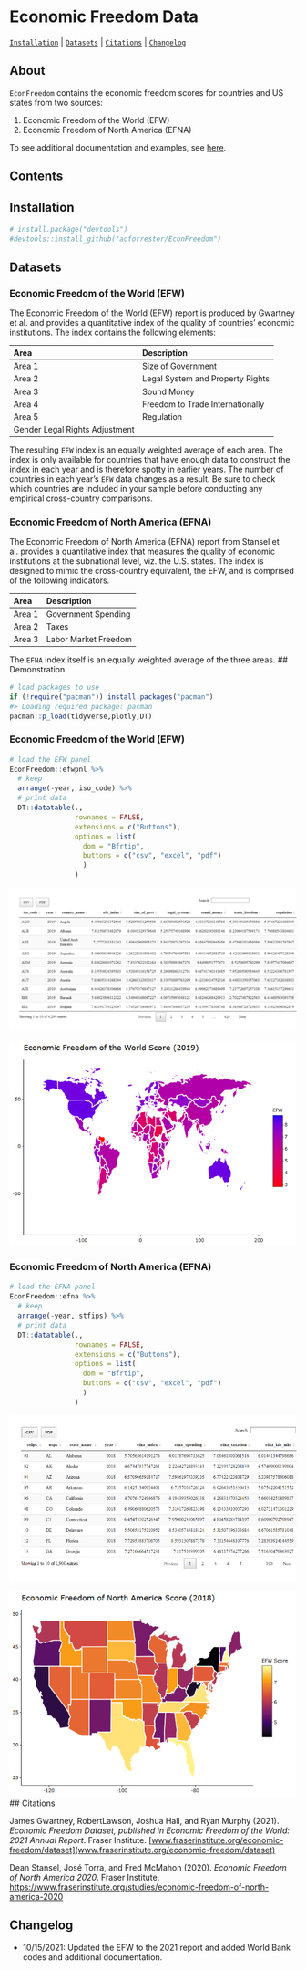 
# Economic Freedom Data

[`Installation`](#installation) \| [`Datasets`](#datasets) \|
[`Citations`](#citations) \| [`Changelog`](#changelog)

## About

`EconFreedom` contains the economic freedom scores for countries and US
states from two sources:

1.  Economic Freedom of the World (EFW)
2.  Economic Freedom of North America (EFNA)

To see additional documentation and examples, see
[here](docs/index.html).

## Contents

## Installation

``` r
# install.package("devtools")
#devtools::install_github("acforrester/EconFreedom")
```

## Datasets

### Economic Freedom of the World (EFW)

The Economic Freedom of the World (EFW) report is produced by Gwartney
et al. and provides a quantitative index of the quality of countries’
economic institutions. The index contains the following elements:

| Area                           | Description                      |
|:-------------------------------|:---------------------------------|
| Area 1                         | Size of Government               |
| Area 2                         | Legal System and Property Rights |
| Area 3                         | Sound Money                      |
| Area 4                         | Freedom to Trade Internationally |
| Area 5                         | Regulation                       |
| Gender Legal Rights Adjustment |                                  |

The resulting `EFW` index is an equally weighted average of each area.
The index is only available for countries that have enough data to
construct the index in each year and is therefore spotty in earlier
years. The number of countries in each year’s `EFW` data changes as a
result. Be sure to check which countries are included in your sample
before conducting any empirical cross-country comparisons.

### Economic Freedom of North America (EFNA)

The Economic Freedom of North America (EFNA) report from Stansel et
al. provides a quantitative index that measures the quality of economic
institutions at the subnational level, viz. the U.S. states. The index
is designed to mimic the cross-country equivalent, the EFW, and is
comprised of the following indicators.

| Area   | Description          |
|:-------|:---------------------|
| Area 1 | Government Spending  |
| Area 2 | Taxes                |
| Area 3 | Labor Market Freedom |

The `EFNA` index itself is an equally weighted average of the three
areas. \#\# Demonstration

``` r
# load packages to use
if (!require("pacman")) install.packages("pacman")
#> Loading required package: pacman
pacman::p_load(tidyverse,plotly,DT)
```

### Economic Freedom of the World (EFW)

``` r
# load the EFW panel
EconFreedom::efwpnl %>% 
  # keep
  arrange(-year, iso_code) %>%
  # print data
  DT::datatable(., 
                rownames = FALSE,
                extensions = c("Buttons"), 
                options = list(
                  dom = "Bfrtip",
                  buttons = c("csv", "excel", "pdf")
                  )
                )
```

![](README/README-fig-EFW_Datatable-1.png)<!-- -->

![](README/README-fig-EFW_Map-1.png)<!-- -->

### Economic Freedom of North America (EFNA)

``` r
# load the EFNA panel
EconFreedom::efna %>% 
  # keep
  arrange(-year, stfips) %>%  
  # print data
  DT::datatable(., 
                rownames = FALSE,
                extensions = c("Buttons"), 
                options = list(
                  dom = "Bfrtip",
                  buttons = c("csv", "excel", "pdf")
                  )
                )
```

![](README/README-fig-EFNA_Datatable-1.png)<!-- -->

![](README/README-fig-EFNA_map-1.png)<!-- --> \#\# Citations

James Gwartney, RobertLawson, Joshua Hall, and Ryan Murphy (2021).
*Economic Freedom Dataset, published in Economic Freedom of the World:
2021 Annual Report*. Fraser Institute.
[www.fraserinstitute.org/economic-freedom/dataset](www.fraserinstitute.org/economic-freedom/dataset)

Dean Stansel, José Torra, and Fred McMahon (2020). *Economic Freedom of
North America 2020*. Fraser Institute.
<https://www.fraserinstitute.org/studies/economic-freedom-of-north-america-2020>

## Changelog

-   10/15/2021: Updated the EFW to the 2021 report and added World Bank
    codes and additional documentation.
